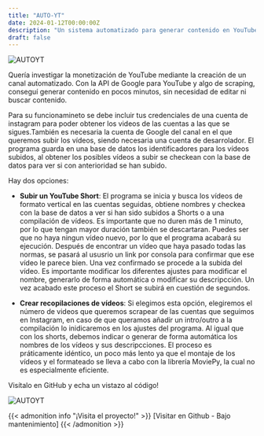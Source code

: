 ```yaml
---
title: "AUTO-YT"
date: 2024-01-12T00:00:00Z
description: "Un sistema automatizado para generar contenido en YouTube usando la API de Google y scraping."
draft: false
---
```

![AUTOYT](/PersonalWEB2.0/images/auto-yt.png)

Quería investigar la monetización de YouTube mediante la creación de un canal automatizado. Con la API de Google para YouTube y algo de scraping, conseguí generar contenido en pocos minutos, sin necesidad de editar ni buscar contenido. 

Para su funcionamineto se debe incluir tus credenciales de una cuenta de instagram para poder obtener los videos de las cuentas a las que se sigues.También es necesaria la cuenta de Google del canal en el que queremos subir los vídeos, siendo necesaria una cuenta de desarrolador. El programa guarda en una base de datos los identificadores para los vídeos subidos, al obtener los posibles vídeos a subir se checkean con la base de datos para ver si con anterioridad se han subido.

Hay dos opciones: 

- **Subir un YouTube Short**: El programa se inicia y busca los vídeos de formato vertical en las cuentas seguidas, obtiene nombres y checkea con la base de datos a ver si han sido subidos a Shorts o a una compilación de vídeos. Es importante que no duren más de 1 minuto, por lo que tengan mayor duración también se descartaran. Puedes ser que no haya ningun vídeo nuevo, por lo que el programa acabará su ejecución. Después de encontrar un vídeo que haya pasado todas las normas, se pasará al ususrio un link por consola para confirmar que ese vídeo le parece bien. Una vez confirmado se procede a la subida del vídeo. Es importante modificar los diferentes ajustes para modificar el nombre, generarlo de forma automática o modificar su descripcción. Un vez acabado este proceso el Short se subirá en cuestión de segundos.

- **Crear recopilaciones de vídeos**: Si elegimos esta opción, elegiremos el número de videos que queremos scrapear de las cuentas que seguimos en Instagram, en caso de que queramos añadir un intro/outro a la compilación lo inidicaremos en los ajustes del programa. Al igual que con los shorts, debemos indicar o generar de forma automática los nombres de los vídeos y sus descripcciones. El proceso es práticamente idéntico, un poco más lento ya que el montaje de los vídeos y el formateado se lleva a cabo con la librería MoviePy, la cual no es especialmente eficiente.

Visítalo en GitHub y echa un vistazo al código!

![AUTOYT](/PersonalWEB2.0/images/autpyt.png)

{{< admonition info "¡Visita el proyecto!" >}}
[Visitar en Github - Bajo mantenimiento]
{{< /admonition >}}

